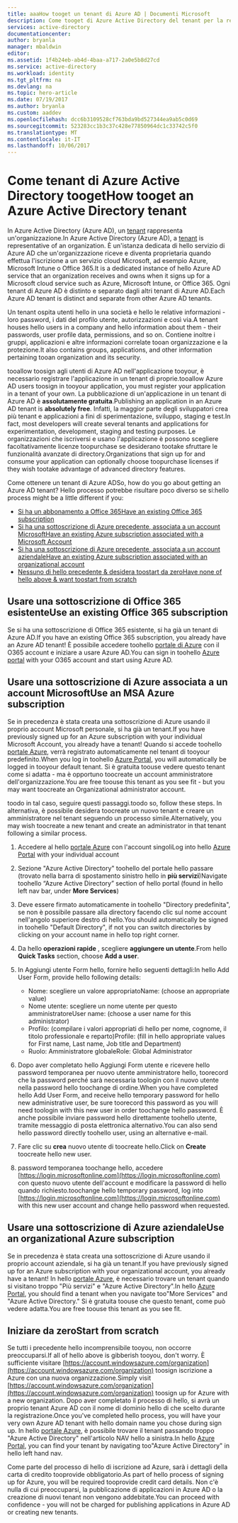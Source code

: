 ```yaml
---
title: aaaHow tooget un tenant di Azure AD | Documenti Microsoft
description: Come tooget di Azure Active Directory del tenant per la registrazione e la creazione di applicazioni.
services: active-directory
documentationcenter: 
author: bryanla
manager: mbaldwin
editor: 
ms.assetid: 1f4b24eb-ab4d-4baa-a717-2a0e5b8d27cd
ms.service: active-directory
ms.workload: identity
ms.tgt_pltfrm: na
ms.devlang: na
ms.topic: hero-article
ms.date: 07/19/2017
ms.author: bryanla
ms.custom: aaddev
ms.openlocfilehash: dcc6b3109528cf763bda9bd527344ea9ab5c0d69
ms.sourcegitcommit: 523283cc1b3c37c428e77850964dc1c33742c5f0
ms.translationtype: MT
ms.contentlocale: it-IT
ms.lasthandoff: 10/06/2017
---
```

# <a name="how-tooget-an-azure-active-directory-tenant"></a><span data-ttu-id="524dd-103">Come tenant di Azure Active Directory tooget</span><span class="sxs-lookup"><span data-stu-id="524dd-103">How tooget an Azure Active Directory tenant</span></span>
<span data-ttu-id="524dd-104">In Azure Active Directory (Azure AD), un [tenant](https://msdn.microsoft.com/library/azure/jj573650.aspx#BKMK_WhatIsAnAzureADTenant) rappresenta un'organizzazione.</span><span class="sxs-lookup"><span data-stu-id="524dd-104">In Azure Active Directory (Azure AD), a [tenant](https://msdn.microsoft.com/library/azure/jj573650.aspx#BKMK_WhatIsAnAzureADTenant) is representative of an organization.</span></span>  <span data-ttu-id="524dd-105">È un'istanza dedicata di hello servizio di Azure AD che un'organizzazione riceve e diventa proprietaria quando effettua l'iscrizione a un servizio cloud Microsoft, ad esempio Azure, Microsoft Intune o Office 365.</span><span class="sxs-lookup"><span data-stu-id="524dd-105">It is a dedicated instance of hello Azure AD service that an organization receives and owns when it signs up for a Microsoft cloud service such as Azure, Microsoft Intune, or Office 365.</span></span>  <span data-ttu-id="524dd-106">Ogni tenant di Azure AD è distinto e separato dagli altri tenant di Azure AD.</span><span class="sxs-lookup"><span data-stu-id="524dd-106">Each Azure AD tenant is distinct and separate from other Azure AD tenants.</span></span>  

<span data-ttu-id="524dd-107">Un tenant ospita utenti hello in una società e hello le relative informazioni - loro password, i dati del profilo utente, autorizzazioni e così via.</span><span class="sxs-lookup"><span data-stu-id="524dd-107">A tenant houses hello users in a company and hello information about them - their passwords, user profile data, permissions, and so on.</span></span>  <span data-ttu-id="524dd-108">Contiene inoltre i gruppi, applicazioni e altre informazioni correlate tooan organizzazione e la protezione.</span><span class="sxs-lookup"><span data-stu-id="524dd-108">It also contains groups, applications, and other information pertaining tooan organization and its security.</span></span>

<span data-ttu-id="524dd-109">tooallow toosign agli utenti di Azure AD nell'applicazione tooyour, è necessario registrare l'applicazione in un tenant di proprie.</span><span class="sxs-lookup"><span data-stu-id="524dd-109">tooallow Azure AD users toosign in tooyour application, you must register your application in a tenant of your own.</span></span>  <span data-ttu-id="524dd-110">La pubblicazione di un'applicazione in un tenant di Azure AD è **assolutamente gratuita**.</span><span class="sxs-lookup"><span data-stu-id="524dd-110">Publishing an application in an Azure AD tenant is **absolutely free**.</span></span>  <span data-ttu-id="524dd-111">Infatti, la maggior parte degli sviluppatori crea più tenant e applicazioni a fini di sperimentazione, sviluppo, staging e test.</span><span class="sxs-lookup"><span data-stu-id="524dd-111">In fact, most developers will create several tenants and applications for experimentation, development, staging and testing purposes.</span></span>  <span data-ttu-id="524dd-112">Le organizzazioni che iscriversi e usano l'applicazione è possono scegliere facoltativamente licenze toopurchase se desiderano tootake sfruttare le funzionalità avanzate di directory.</span><span class="sxs-lookup"><span data-stu-id="524dd-112">Organizations that sign up for and consume your application can optionally choose toopurchase licenses if they wish tootake advantage of advanced directory features.</span></span>

<span data-ttu-id="524dd-113">Come ottenere un tenant di Azure AD</span><span class="sxs-lookup"><span data-stu-id="524dd-113">So, how do you go about getting an Azure AD tenant?</span></span>  <span data-ttu-id="524dd-114">Hello processo potrebbe risultare poco diverso se si:</span><span class="sxs-lookup"><span data-stu-id="524dd-114">hello process might be a little different if you:</span></span>

* [<span data-ttu-id="524dd-115">Si ha un abbonamento a Office 365</span><span class="sxs-lookup"><span data-stu-id="524dd-115">Have an existing Office 365 subscription</span></span>](#use-an-existing-office-365-subscription)
* [<span data-ttu-id="524dd-116">Si ha una sottoscrizione di Azure precedente, associata a un account Microsoft</span><span class="sxs-lookup"><span data-stu-id="524dd-116">Have an existing Azure subscription associated with a Microsoft Account</span></span>](#use-an-msa-azure-subscription)
* [<span data-ttu-id="524dd-117">Si ha una sottoscrizione di Azure precedente, associata a un account aziendale</span><span class="sxs-lookup"><span data-stu-id="524dd-117">Have an existing Azure subscription associated with an organizational account</span></span>](#use-an-organizational-azure-subscription)
* [<span data-ttu-id="524dd-118">Nessuno di hello precedente & desidera toostart da zero</span><span class="sxs-lookup"><span data-stu-id="524dd-118">Have none of hello above & want toostart from scratch</span></span>](#start-from-scratch)

## <a name="use-an-existing-office-365-subscription"></a><span data-ttu-id="524dd-119">Usare una sottoscrizione di Office 365 esistente</span><span class="sxs-lookup"><span data-stu-id="524dd-119">Use an existing Office 365 subscription</span></span>
<span data-ttu-id="524dd-120">Se si ha una sottoscrizione di Office 365 esistente, si ha già un tenant di Azure AD.</span><span class="sxs-lookup"><span data-stu-id="524dd-120">If you have an existing Office 365 subscription, you already have an Azure AD tenant!</span></span> <span data-ttu-id="524dd-121">È possibile accedere toohello [portale di Azure](https://portal.azure.com) con il O365 account e iniziare a usare Azure AD.</span><span class="sxs-lookup"><span data-stu-id="524dd-121">You can sign in toohello [Azure portal](https://portal.azure.com) with your O365 account and start using Azure AD.</span></span>

## <a name="use-an-msa-azure-subscription"></a><span data-ttu-id="524dd-122">Usare una sottoscrizione di Azure associata a un account Microsoft</span><span class="sxs-lookup"><span data-stu-id="524dd-122">Use an MSA Azure subscription</span></span>
<span data-ttu-id="524dd-123">Se in precedenza è stata creata una sottoscrizione di Azure usando il proprio account Microsoft personale, si ha già un tenant.</span><span class="sxs-lookup"><span data-stu-id="524dd-123">If you have previously signed up for an Azure subscription with your individual Microsoft Account, you already have a tenant!</span></span>  <span data-ttu-id="524dd-124">Quando si accede toohello [portale Azure](https://portal.azure.com), verrà registrato automaticamente nel tenant di tooyour predefinito.</span><span class="sxs-lookup"><span data-stu-id="524dd-124">When you log in toohello [Azure Portal](https://portal.azure.com), you will automatically be logged in tooyour default tenant.</span></span> <span data-ttu-id="524dd-125">Si è gratuita toouse vedere questo tenant come si adatta - ma è opportuno toocreate un account amministratore dell'organizzazione.</span><span class="sxs-lookup"><span data-stu-id="524dd-125">You are free toouse this tenant as you see fit - but you may want toocreate an Organizational administrator account.</span></span>

<span data-ttu-id="524dd-126">toodo in tal caso, seguire questi passaggi.</span><span class="sxs-lookup"><span data-stu-id="524dd-126">toodo so, follow these steps.</span></span>  <span data-ttu-id="524dd-127">In alternativa, è possibile desidera toocreate un nuovo tenant e creare un amministratore nel tenant seguendo un processo simile.</span><span class="sxs-lookup"><span data-stu-id="524dd-127">Alternatively, you may wish toocreate a new tenant and create an administrator in that tenant following a similar process.</span></span>

1. <span data-ttu-id="524dd-128">Accedere al hello [portale Azure](https://portal.azure.com) con l'account singoli</span><span class="sxs-lookup"><span data-stu-id="524dd-128">Log into hello [Azure Portal](https://portal.azure.com) with your individual account</span></span>
2. <span data-ttu-id="524dd-129">Sezione "Azure Active Directory" toohello del portale hello passare (trovato nella barra di spostamento sinistro hello in **più servizi**)</span><span class="sxs-lookup"><span data-stu-id="524dd-129">Navigate toohello “Azure Active Directory” section of hello portal (found in hello left nav bar, under **More Services**)</span></span>
3. <span data-ttu-id="524dd-130">Deve essere firmato automaticamente in toohello "Directory predefinita", se non è possibile passare alla directory facendo clic sul nome account nell'angolo superiore destro di hello.</span><span class="sxs-lookup"><span data-stu-id="524dd-130">You should automatically be signed in toohello "Default Directory", if not you can switch directories by clicking on your account name in hello top right corner.</span></span>
4. <span data-ttu-id="524dd-131">Da hello **operazioni rapide** , scegliere **aggiungere un utente**.</span><span class="sxs-lookup"><span data-stu-id="524dd-131">From hello **Quick Tasks** section, choose **Add a user**.</span></span>
5. <span data-ttu-id="524dd-132">In Aggiungi utente Form hello, fornire hello seguenti dettagli:</span><span class="sxs-lookup"><span data-stu-id="524dd-132">In hello Add User Form, provide hello following details:</span></span>

   * <span data-ttu-id="524dd-133">Nome: scegliere un valore appropriato</span><span class="sxs-lookup"><span data-stu-id="524dd-133">Name: (choose an appropriate value)</span></span>
   * <span data-ttu-id="524dd-134">Nome utente: scegliere un nome utente per questo amministratore</span><span class="sxs-lookup"><span data-stu-id="524dd-134">User name: (choose a user name for this administrator)</span></span>
   * <span data-ttu-id="524dd-135">Profilo: (compilare i valori appropriati di hello per nome, cognome, il titolo professionale e reparto)</span><span class="sxs-lookup"><span data-stu-id="524dd-135">Profile: (fill in hello appropriate values for First name, Last name, Job title and Department)</span></span>
   * <span data-ttu-id="524dd-136">Ruolo: Amministratore globale</span><span class="sxs-lookup"><span data-stu-id="524dd-136">Role: Global Administrator</span></span>
6. <span data-ttu-id="524dd-137">Dopo aver completato hello Aggiungi Form utente e ricevere hello password temporanea per nuovo utente amministratore hello, toorecord che la password perché sarà necessaria toologin con il nuovo utente nella password hello toochange di ordine.</span><span class="sxs-lookup"><span data-stu-id="524dd-137">When you have completed hello Add User Form, and receive hello temporary password for hello new administrative user, be sure toorecord this password as you will need toologin with this new user in order toochange hello password.</span></span> <span data-ttu-id="524dd-138">È anche possibile inviare password hello direttamente toohello utente, tramite messaggio di posta elettronica alternativo.</span><span class="sxs-lookup"><span data-stu-id="524dd-138">You can also send hello password directly toohello user, using an alternative e-mail.</span></span>
7. <span data-ttu-id="524dd-139">Fare clic su **crea** nuovo utente di toocreate hello.</span><span class="sxs-lookup"><span data-stu-id="524dd-139">Click on **Create** toocreate hello new user.</span></span>
8. <span data-ttu-id="524dd-140">password temporanea toochange hello, accedere [https://login.microsoftonline.com](https://login.microsoftonline.com) con questo nuovo utente dell'account e modificare la password di hello quando richiesto.</span><span class="sxs-lookup"><span data-stu-id="524dd-140">toochange hello temporary password, log into [https://login.microsoftonline.com](https://login.microsoftonline.com) with this new user account and change hello password when requested.</span></span>

## <a name="use-an-organizational-azure-subscription"></a><span data-ttu-id="524dd-141">Usare una sottoscrizione di Azure aziendale</span><span class="sxs-lookup"><span data-stu-id="524dd-141">Use an organizational Azure subscription</span></span>
<span data-ttu-id="524dd-142">Se in precedenza è stata creata una sottoscrizione di Azure usando il proprio account aziendale, si ha già un tenant.</span><span class="sxs-lookup"><span data-stu-id="524dd-142">If you have previously signed up for an Azure subscription with your organizational account, you already have a tenant!</span></span>  <span data-ttu-id="524dd-143">In hello [portale Azure](https://portal.azure.com), è necessario trovare un tenant quando si visitano troppo "Più servizi" e "Azure Active Directory".</span><span class="sxs-lookup"><span data-stu-id="524dd-143">In hello [Azure Portal](https://portal.azure.com), you should find a tenant when you navigate too"More Services" and "Azure Active Directory."</span></span>  <span data-ttu-id="524dd-144">Si è gratuita toouse che questo tenant, come può vedere adatta.</span><span class="sxs-lookup"><span data-stu-id="524dd-144">You are free toouse this tenant as you see fit.</span></span>

## <a name="start-from-scratch"></a><span data-ttu-id="524dd-145">Iniziare da zero</span><span class="sxs-lookup"><span data-stu-id="524dd-145">Start from scratch</span></span>
<span data-ttu-id="524dd-146">Se tutti i precedente hello incomprensibile tooyou, non occorre preoccuparsi.</span><span class="sxs-lookup"><span data-stu-id="524dd-146">If all of hello above is gibberish tooyou, don't worry.</span></span>  <span data-ttu-id="524dd-147">È sufficiente visitare [https://account.windowsazure.com/organization](https://account.windowsazure.com/organization) toosign iscrizione a Azure con una nuova organizzazione.</span><span class="sxs-lookup"><span data-stu-id="524dd-147">Simply visit [https://account.windowsazure.com/organization](https://account.windowsazure.com/organization) toosign up for Azure with a new organization.</span></span>  <span data-ttu-id="524dd-148">Dopo aver completato il processo di hello, si avrà un proprio tenant Azure AD con il nome di dominio hello di che scelto durante la registrazione.</span><span class="sxs-lookup"><span data-stu-id="524dd-148">Once you've completed hello process, you will have your very own Azure AD tenant with hello domain name you chose during sign up.</span></span>  <span data-ttu-id="524dd-149">In hello [portale Azure](https://portal.azure.com), è possibile trovare il tenant passando troppo "Azure Active Directory" nell'articolo NAV hello a sinistra.</span><span class="sxs-lookup"><span data-stu-id="524dd-149">In hello [Azure Portal](https://portal.azure.com), you can find your tenant by navigating too"Azure Active Directory" in hello left hand nav.</span></span>

<span data-ttu-id="524dd-150">Come parte del processo di hello di iscrizione ad Azure, sarà i dettagli della carta di credito tooprovide obbligatorio.</span><span class="sxs-lookup"><span data-stu-id="524dd-150">As part of hello process of signing up for Azure, you will be required tooprovide credit card details.</span></span>  <span data-ttu-id="524dd-151">Non c'è nulla di cui preoccuparsi, la pubblicazione di applicazioni in Azure AD o la creazione di nuovi tenant non vengono addebitate.</span><span class="sxs-lookup"><span data-stu-id="524dd-151">You can proceed with confidence - you will not be charged for publishing applications in Azure AD or creating new tenants.</span></span>
